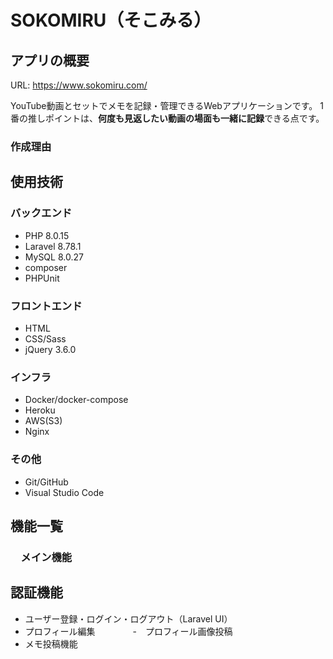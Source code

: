 # SOKOMIRU（そこみる）

## アプリの概要
URL: https://www.sokomiru.com/

YouTube動画とセットでメモを記録・管理できるWebアプリケーションです。
1番の推しポイントは、**何度も見返したい動画の場面も一緒に記録**できる点です。

### 作成理由


## 使用技術

### バックエンド
- PHP 8.0.15
- Laravel 8.78.1
- MySQL 8.0.27
- composer
- PHPUnit

### フロントエンド
- HTML
- CSS/Sass
- jQuery 3.6.0

### インフラ
- Docker/docker-compose
- Heroku
- AWS(S3)
- Nginx

### その他
- Git/GitHub
- Visual Studio Code


## 機能一覧
### 　メイン機能

## 認証機能
- ユーザー登録・ログイン・ログアウト（Laravel UI） 
- プロフィール編集
　　　　-　プロフィール画像投稿 
- メモ投稿機能
